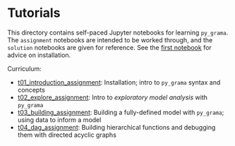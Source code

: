 # Tutorials
This directory contains self-paced Jupyter notebooks for learning `py_grama`. The `assignment` notebooks are intended to be worked through, and the `solution` notebooks are given for reference. See the [first notebook](https://github.com/zdelrosario/py_grama/blob/master/tutorials/t01_introduction_assignment.ipynb) for advice on installation.

Curriculum:
- [t01_introduction_assignment](https://github.com/zdelrosario/py_grama/blob/master/tutorials/t01_introduction_assignment.ipynb): Installation; intro to `py_grama` syntax and concepts
- [t02_explore_assignment](https://github.com/zdelrosario/py_grama/blob/master/tutorials/t02_explore_assignment.ipynb): Intro to *exploratory model analysis* with `py_grama`
- [t03_building_assignment](https://github.com/zdelrosario/py_grama/blob/master/tutorials/t03_building_assignment.ipynb): Building a fully-defined model with `py_grama`; using data to inform a model
- [t04_dag_assignment](https://github.com/zdelrosario/py_grama/blob/master/tutorials/t04_dag_assignment.ipynb): Building hierarchical functions and debugging them with directed acyclic graphs
